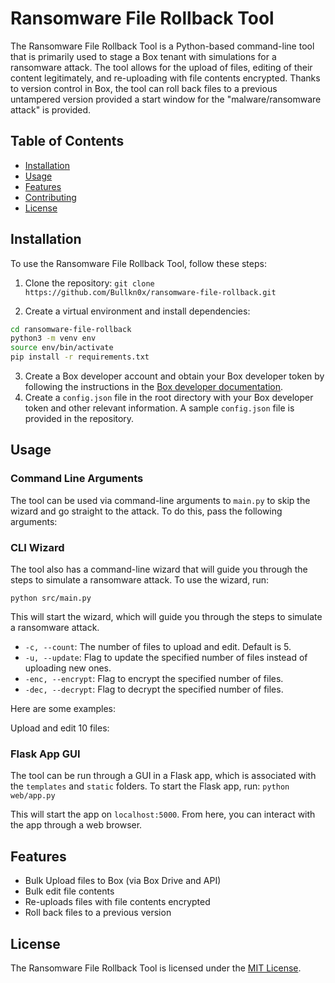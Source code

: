 # Ransomware File Rollback Tool

The Ransomware File Rollback Tool is a Python-based command-line tool that is primarily used to stage a Box tenant with simulations for a ransomware attack. The tool allows for the upload of files, editing of their content legitimately, and re-uploading with file contents encrypted. Thanks to version control in Box, the tool can roll back files to a previous untampered version provided a start window for the "malware/ransomware attack" is provided.

## Table of Contents
- [Installation](#installation)
- [Usage](#usage)
- [Features](#features)
- [Contributing](#contributing)
- [License](#license)

## Installation
To use the Ransomware File Rollback Tool, follow these steps:

1. Clone the repository:
```git clone https://github.com/Bullkn0x/ransomware-file-rollback.git```

2. Create a virtual environment and install dependencies:

```bash
cd ransomware-file-rollback
python3 -m venv env
source env/bin/activate
pip install -r requirements.txt
```

3. Create a Box developer account and obtain your Box developer token by following the instructions in the [Box developer documentation](https://developer.box.com/docs/getting-started-box-platform).
4. Create a `config.json` file in the root directory with your Box developer token and other relevant information. A sample `config.json` file is provided in the repository.


## Usage



### Command Line Arguments

The tool can be used via command-line arguments to `main.py` to skip the wizard and go straight to the attack. To do this, pass the following arguments:

### CLI Wizard

The tool also has a command-line wizard that will guide you through the steps to simulate a ransomware attack. To use the wizard, run:

```python src/main.py```

This will start the wizard, which will guide you through the steps to simulate a ransomware attack.

- `-c, --count`: The number of files to upload and edit. Default is 5.
- `-u, --update`: Flag to update the specified number of files instead of uploading new ones.
- `-enc, --encrypt`: Flag to encrypt the specified number of files.
- `-dec, --decrypt`: Flag to decrypt the specified number of files.

Here are some examples:

Upload and edit 10 files:


### Flask App GUI

The tool can be run through a GUI in a Flask app, which is associated with the `templates` and `static` folders. To start the Flask app, run:
`python web/app.py`


This will start the app on `localhost:5000`. From here, you can interact with the app through a web browser.



## Features
- Bulk Upload files to Box (via Box Drive and API)
- Bulk edit file contents
- Re-uploads files with file contents encrypted
- Roll back files to a previous version

## License
The Ransomware File Rollback Tool is licensed under the [MIT License](https://github.com/Bullkn0x/ransomware-file-rollback/blob/main/LICENSE).

